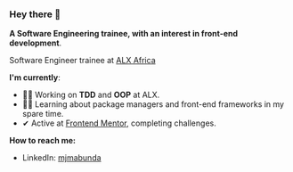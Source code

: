 ### Hey there 👋
**A Software Engineering trainee, with an interest in front-end development**.

Software Engineer trainee at [ALX Africa](https://www.alxafrica.com/)

**I'm currently**:
- 👨‍🎓 Working on **TDD** and **OOP** at ALX.
- 👨‍💻 Learning about package managers and front-end frameworks in my spare time.
- ✔ Active at [Frontend Mentor](https://www.frontendmentor.io/profile/ejmabunda), completing challenges.

**How to reach me:**

- LinkedIn: [mjmabunda](https://www.linkedin.com/in/mjmabunda/)

<!--
**ejmabunda/ejmabunda** is a ✨ _special_ ✨ repository because its `README.md` (this file) appears on your GitHub profile.

Here are some ideas to get you started:

- 🔭 I’m currently working on ...
- 🌱 I’m currently learning ...
- 👯 I’m looking to collaborate on ...
- 🤔 I’m looking for help with ...
- 💬 Ask me about ...
- 📫 How to reach me: ...
- 😄 Pronouns: ...
- ⚡ Fun fact: ...
-->
